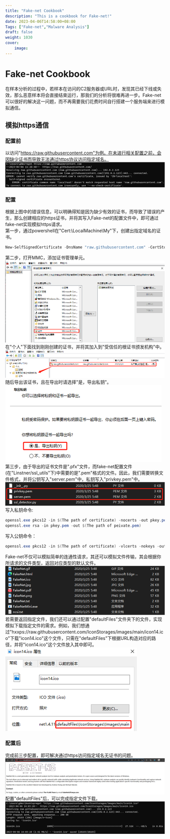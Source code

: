 ```yaml
---
title: "Fake-net Cookbook"
description: "This is a cookbook for Fake-net!"
date: 2023-04-06T14:58:00+08:00
Tags: ["Fake-net","Malware Analysis"]
draft: false
weight: 1030
cover: 
    image: 
---
```


# Fake-net Cookbook
在样本分析的过程中，若样本在访问的C2服务器或URL时，发现其已经下线或失效，那么恶意样本将会直接结束运行，那我们的分析将很难再进一步。Fake-net可以很好的解决这一问题，而不再需要我们花费时间自行搭建一个服务端来进行模拟通信。  
## 模拟https通信  
### 配置前  
以访问"https://raw.githubusercontent.com"为例。在未进行相关配置之前，会因缺少证书而导致无法通过https协议访问指定域名。  
![2023-04-06-11-29-09](https://raw.githubusercontent.com/g0mxxm/blog_pictures/main/blog/Fake-net%20Cookbook/2023-04-06-11-29-09.png)  
### 配置  
根据上图中的错误信息，可以明确得知是因为缺少有效的证书，而导致了错误的产生，那么创建相应的https证书，并将其写入Fake-net的配置文件中，即可通过fake-net实现模拟https请求。  
第一步，通过powershell在"Cert:\LocalMachine\My\"下，创建出指定域名的证书。  
```ps1
New-SelfSignedCertificate -DnsName "raw.githubusercontent.com" -CertStoreLocation "Cert:\LocalMachine\My\"
```  
第二步，打开MMC，添加证书管理单元。  
![2023-04-06-13-20-43](https://raw.githubusercontent.com/g0mxxm/blog_pictures/main/blog/Fake-net%20Cookbook/2023-04-06-13-20-43.png)  
在"个人"下面找到刚刚创建的证书，并将其加入到"受信任的根证书颁发机构"中。  
![2023-04-06-13-25-04](https://raw.githubusercontent.com/g0mxxm/blog_pictures/main/blog/Fake-net%20Cookbook/2023-04-06-13-25-04.png)  
随后导出该证书，且在导出时请选择"是，导出私钥"。  
![2023-04-06-13-29-24](https://raw.githubusercontent.com/g0mxxm/blog_pictures/main/blog/Fake-net%20Cookbook/2023-04-06-13-29-24.png)  
第三步，由于导出的证书文件是".pfx"文件，而fake-net配置文件(在"Linstner/ssl_utils"下)中需要的是".pem"格式的文件。因此，我们需要转换文件格式，并将公钥写入"server.pem"中，私钥写入"privkey.pem"中。  
![2023-04-06-13-31-40](https://raw.githubusercontent.com/g0mxxm/blog_pictures/main/blog/Fake-net%20Cookbook/2023-04-06-13-31-40.png)  
写入私钥命令:
```ps1
openssl.exe pkcs12 -in $(The path of certificate) -nocerts -out pkey.pem
openssl.exe rsa -in pkey.pem -out $(The path of peivate.pem)
```  
写入公钥命令：
```ps1
openssl.exe pkcs12 -in $(The path of certificate) -vlcerts -nokeys -out $(The path of server.pem)
```  
Fake-net不仅可以模拟简单的连通性请求，其还可以模拟文件传输，其会根据你所请求的文件类型，返回对应类型的默认文件。  
![2023-04-06-13-53-42](https://raw.githubusercontent.com/g0mxxm/blog_pictures/main/blog/Fake-net%20Cookbook/2023-04-06-13-53-42.png)  
若需要返回指定文件，我们还可以通过配置"defaultFiles"文件夹下的文件，实现模拟下载指定文件的需求。例如，我们想通过"hxxps://raw.githubusercontent.com/IconStorages/images/main/icon14.ico"下载"icon14.ico"这个文件，只需在"defaultFiles"下根据URL构造对应的路径，并将"icon14.ico"这个文件放入其中即可。  
![2023-04-06-13-58-49](https://raw.githubusercontent.com/g0mxxm/blog_pictures/main/blog/Fake-net%20Cookbook/2023-04-06-13-58-49.png)  
### 配置后  
完成前三步配置，即可解决通过https访问指定域名无证书的问题。  
![2023-04-06-13-45-45](https://raw.githubusercontent.com/g0mxxm/blog_pictures/main/blog/Fake-net%20Cookbook/2023-04-06-13-45-45.png)  
配置"defaultFiles"后，可以完成指定文件下载。  
![2023-04-06-14-04-50](https://raw.githubusercontent.com/g0mxxm/blog_pictures/main/blog/Fake-net%20Cookbook/2023-04-06-14-04-50.png)  